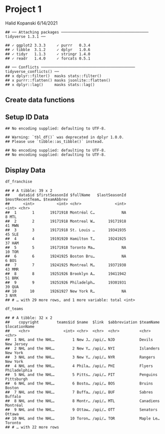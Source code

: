 Project 1
================
Halid Kopanski
6/14/2021

    ## ── Attaching packages ─────────────────────────────────────── tidyverse 1.3.1 ──

    ## ✓ ggplot2 3.3.3     ✓ purrr   0.3.4
    ## ✓ tibble  3.1.2     ✓ dplyr   1.0.6
    ## ✓ tidyr   1.1.3     ✓ stringr 1.4.0
    ## ✓ readr   1.4.0     ✓ forcats 0.5.1

    ## ── Conflicts ────────────────────────────────────────── tidyverse_conflicts() ──
    ## x dplyr::filter()  masks stats::filter()
    ## x purrr::flatten() masks jsonlite::flatten()
    ## x dplyr::lag()     masks stats::lag()

## Create data functions

## Setup ID Data

    ## No encoding supplied: defaulting to UTF-8.

    ## Warning: `tbl_df()` was deprecated in dplyr 1.0.0.
    ## Please use `tibble::as_tibble()` instead.

    ## No encoding supplied: defaulting to UTF-8.
    ## No encoding supplied: defaulting to UTF-8.

## Display Data

``` r
df_franchise
```

    ## # A tibble: 39 x 2
    ##    data$id $firstSeasonId $fullName   $lastSeasonId $mostRecentTeam… $teamAbbrev
    ##      <int>          <int> <chr>               <int>            <int> <chr>      
    ##  1       1       19171918 Montréal C…            NA                8 MTL        
    ##  2       2       19171918 Montreal W…      19171918               41 MWN        
    ##  3       3       19171918 St. Louis …      19341935               45 SLE        
    ##  4       4       19191920 Hamilton T…      19241925               37 HAM        
    ##  5       5       19171918 Toronto Ma…            NA               10 TOR        
    ##  6       6       19241925 Boston Bru…            NA                6 BOS        
    ##  7       7       19241925 Montreal M…      19371938               43 MMR        
    ##  8       8       19251926 Brooklyn A…      19411942               51 BRK        
    ##  9       9       19251926 Philadelph…      19301931               39 QUA        
    ## 10      10       19261927 New York R…            NA                3 NYR        
    ## # … with 29 more rows, and 1 more variable: total <int>

``` r
df_teams
```

    ## # A tibble: 32 x 2
    ##    copyright        teams$id $name  $link  $abbreviation $teamName $locationName
    ##    <chr>               <int> <chr>  <chr>  <chr>         <chr>     <chr>        
    ##  1 NHL and the NHL…        1 New J… /api/… NJD           Devils    New Jersey   
    ##  2 NHL and the NHL…        2 New Y… /api/… NYI           Islanders New York     
    ##  3 NHL and the NHL…        3 New Y… /api/… NYR           Rangers   New York     
    ##  4 NHL and the NHL…        4 Phila… /api/… PHI           Flyers    Philadelphia 
    ##  5 NHL and the NHL…        5 Pitts… /api/… PIT           Penguins  Pittsburgh   
    ##  6 NHL and the NHL…        6 Bosto… /api/… BOS           Bruins    Boston       
    ##  7 NHL and the NHL…        7 Buffa… /api/… BUF           Sabres    Buffalo      
    ##  8 NHL and the NHL…        8 Montr… /api/… MTL           Canadiens Montréal     
    ##  9 NHL and the NHL…        9 Ottaw… /api/… OTT           Senators  Ottawa       
    ## 10 NHL and the NHL…       10 Toron… /api/… TOR           Maple Le… Toronto      
    ## # … with 22 more rows
